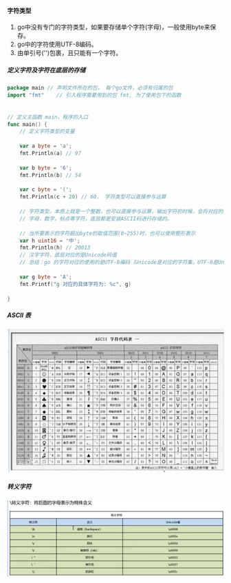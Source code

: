 #### 字符类型

1. go中没有专门的字符类型，如果要存储单个字符(字母)，一般使用byte来保存。
2. go中的字符使用UTF-8编码。
3. 由单引号('')包裹，且只能有一个字符。



##### 定义字符及字符在底层的存储

```go
package main // 声明文件所在的包， 每个go文件，必须有归属的包
import "fmt"	// 引入程序需要用到的包 fmt, 为了使用包下的函数


// 定义主函数 main，程序的入口
func main() {
	// 定义字符类型的变量

	var a byte = 'a';
	fmt.Println(a) // 97

	var b byte = '6';
	fmt.Println(b) // 54

	var c byte = '(';
	fmt.Println(c + 20) // 60， 字符类型可以直接参与运算

	// 字符类型，本质上就是一个整数，也可以直接参与运算，输出字符的时候，会将对应的码值做一个输出
	// 字母，数字，标点等字符，底层都是安装ASCII码进行存储的。

	// 当所要表示的字符超出byte的取值范围(0~255)时，也可以使用整形表示
	var h uint16 = '中';
	fmt.Println(h) // 20013
	// 汉字字符，底层对应的是Unicode码值
	// 总结：go 的字符对应的使用的是UTF-8编码（Unicode是对应的字符集，UTF-8是Unicode的其中的一种编码方案）

	var g byte = 'A';
	fmt.Printf("g 对应的具体字符为: %c", g)

}
```



##### ASCII 表

![ASCII表](../image/ASCII.png)



##### 转义字符

![转义字符](../image/trans.png)